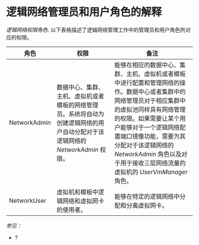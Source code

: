 # 逻辑网络管理员和用户角色的解释

*逻辑网络权限角色*.
以下表格描述了逻辑网络管理工作中的管理员和用户角色所对应的权限。

|角色|权限|备注|
|----|----|----|
|NetworkAdmin|数据中心、集群、主机、虚拟机或者模板的网络管理员。系统将自动为创建逻辑网络的用户自动分配对于该逻辑网络的 *NetworkAdmin* 权限。|能够在相应的数据中心、集群、主机、虚拟机或者模板中进行配置和管理网络的操作。数据中心或者集群中的网络管理员对于相应集群中的虚拟池同样具有网络管理的权限。如果需要让某个用户能够对于一个逻辑网络配置端口镜像功能，需要为其分配对于该逻辑网络的 *NetworkAdmin* 角色以及对于用于接收三层网络流量的虚拟机的 *UserVmManager* 角色。|
|NetworkUser|虚拟机和模板中逻辑网络和虚拟网卡的使用者。|能够在特定的逻辑网络中分配和分离虚拟网卡。|

*参见：*

-   ?
